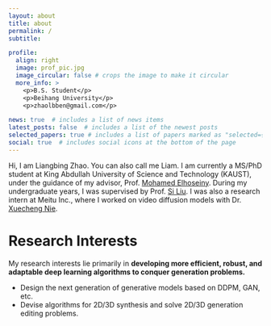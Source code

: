 ```yaml
---
layout: about
title: about
permalink: /
subtitle: 

profile:
  align: right
  image: prof_pic.jpg
  image_circular: false # crops the image to make it circular
  more_info: >
    <p>B.S. Student</p>
    <p>Beihang University</p>
    <p>zhaolbben@gmail.com</p>

news: true  # includes a list of news items
latest_posts: false  # includes a list of the newest posts
selected_papers: true # includes a list of papers marked as "selected={true}"
social: true  # includes social icons at the bottom of the page
---
```


Hi, I am Liangbing Zhao. You can also call me Liam. I am currently a MS/PhD student at King Abdullah University of Science and Technology (KAUST), under the guidance of my advisor, Prof. [Mohamed Elhoseiny](https://www.mohamed-elhoseiny.com/). During my undergraduate years, I was supervised by Prof. [Si Liu](https://colalab.net/). I was also a research intern at Meitu Inc., where I worked on video diffusion models with Dr. [Xuecheng Nie](https://niexc.github.io/).


Research Interests
======
My research interests lie primarily in **developing more efficient, robust, and adaptable deep learning algorithms to conquer generation problems.**
- Design the next generation of generative models based on DDPM, GAN, etc.
- Devise algorithms for 2D/3D synthesis and solve 2D/3D generation editing problems.
